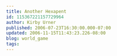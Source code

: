 ```yaml
---
title: Another Hexapent
id: 115367221157729964
author: Kirby Urner
published: 2006-07-23T16:30:00.000-07:00
updated: 2006-11-15T11:43:23.226-08:00
blog: world_game
tags: 
---
```



